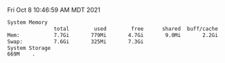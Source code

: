 Fri Oct  8 10:46:59 AM MDT 2021
```bash
System Memory
               total        used        free      shared  buff/cache   available
Mem:           7.7Gi       779Mi       4.7Gi       9.0Mi       2.2Gi       6.6Gi
Swap:          7.6Gi       325Mi       7.3Gi
System Storage
669M	.
```
